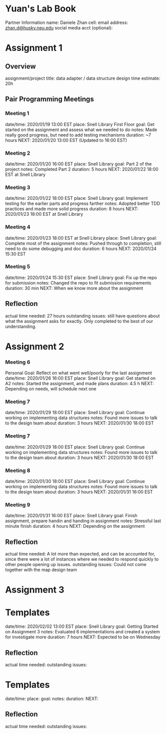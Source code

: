 # Yuan's Lab Book


Partner Information
name: Daniele Zhan
cell:
email address: zhan.d@husky.neu.edu
social media acct (optional):


# Assignment 1
## Overview
assignment/project title: data adapter / data structure design
time estimate: 20h

## Pair Programming Meetings
### Meeting 1
date/time: 2020/01/19 13:00 EST
place: Snell Library First Floor
goal: Get started on the assignment and assess what we needed to do
notes: Made really good progress, but need to add testing mechanisms
duration: ~7 hours
NEXT: 2020/01/20 13:00 EST (Updated to 16:00 EST)

### Meeting 2
date/time: 2020/01/20 16:00 EST
place: Snell Library
goal: Part 2 of the project
notes: Completed Part 2
duration: 5 hours
NEXT: 2020/01/22 18:00 EST at Snell Library

### Meeting 3
date/time: 2020/01/22 18:00 EST
place: Snell Library
goal: Implement testing for the earlier parts and progress farther
notes: Adopted better TDD practices and made more solid progress
duration: 8 hours
NEXT: 2020/01/23 18:00 EST at Snell Library

### Meeting 4
date/time: 2020/01/23 18:00 EST at Snell Library
place: Snell Library
goal: Complete most of the assignment
notes: Pushed through to completion, still need to do some debugging and doc
duration: 6 hours
NEXT: 2020/01/24 15:30 EST


### Meeting 5
date/time: 2020/01/24 15:30 EST
place: Snell Library
goal: Fix up the repo for submission
notes: Changed the repo to fit submission requirements
duration: 30 min
NEXT: When we know more about the assignment


## Reflection
actual time needed: 27 hours
outstanding issues: still have questions about what the assignment asks for
exactly. Only completed to the best of our understanding.


# Assignment 2

### Meeting 6
Personal Goal: Reflect on what went well/poorly for the last assignment
date/time: 2020/01/26 16:00 EST
place: Snell Library
goal: Get started on A2
notes: Started the assignment, and made plans
duration: 4.5 h
NEXT: Depending on needs, will schedule next one

### Meeting 7
date/time: 2020/01/29 18:00 EST
place: Snell Library
goal: Continue working on implementing data structures
notes: Found more issues to talk to the design team about
duration: 3 hours
NEXT: 2020/01/30 18:00 EST

### Meeting 7
date/time: 2020/01/29 18:00 EST
place: Snell Library
goal: Continue working on implementing data structures
notes: Found more issues to talk to the design team about
duration: 3 hours
NEXT: 2020/01/30 18:00 EST

### Meeting 8
date/time: 2020/01/30 18:00 EST
place: Snell Library
goal: Continue working on implementing data structures
notes: Found more issues to talk to the design team about
duration: 3 hours
NEXT: 2020/01/31 16:00 EST


### Meeting 9
date/time: 2020/01/31 16:00 EST
place: Snell Library
goal: Finish assignment, prepare handin and handing in assignment
notes: Stressful last minute finish
duration: 4 hours
NEXT: Depending on the assignment


## Reflection
actual time needed: A lot more than expected, and can be accounted for, since
there were a lot of instances where we needed to respond quickly to other people
opening up issues.
outstanding issues: Could not come together with the map design team


# Assignment 3

# Templates
date/time: 2020/02/02 13:00 EST
place: Snell Library
goal: Getting Started on Assignment 3
notes: Evaluated 6 implementations and created a system for investigate more
duration: 7 hours
NEXT: Expected to be on Wednesday



## Reflection
actual time needed:
outstanding issues:


# Templates
date/time:
place:
goal:
notes:
duration:
NEXT: 


## Reflection
actual time needed:
outstanding issues:



